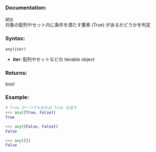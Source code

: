 ### Documentation:

[any](https://docs.python.org/ja/3/library/functions.html#any)  
対象の配列やセット内に条件を満たす要素 (True) があるかどうかを判定

### Syntax:

```any(iter)```

- **iter**: 配列やセットなどの iterable object

### Returns:

bool

### Example: 

```python
# True が一つでもあれば True を返す
>>> any([True, False])
True

>>> any([False, False])
False

>>> any([])
False

```






